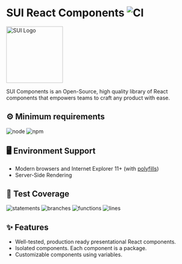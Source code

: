 # SUI React Components ![CI](https://github.com/SUI-Components/sui-components/workflows/CI/badge.svg)

<img src="https://avatars2.githubusercontent.com/u/13288987?s=200&v=4" alt="SUI Logo" width="150">

SUI Components is an Open-Source, high quality library of React components that empowers teams to craft any product with ease.

## ⚙️ Minimum requirements
![node](https://shields.io/badge/node-v16+-lightgray?logo=nodedotjs&logoWidth=20&style=for-the-badge)
![npm](https://shields.io/badge/npm-v7+-lightgrey?logo=npm&logoWidth=20&style=for-the-badge)

## 🖥 Environment Support

- Modern browsers and Internet Explorer 11+ (with [polyfills](https://github.com/SUI-Components/sui/tree/master/packages/sui-polyfills))
- Server-Side Rendering

## 🧪 Test Coverage

![statements](https://shields.io/badge/statements-76.13%25-yellow)
![branches](https://shields.io/badge/branches-63.37%25-red)
![functions](https://shields.io/badge/functions-65.58%25-red)
![lines](https://shields.io/badge/lines-77.81%25-yellow)

## ✨ Features

- Well-tested, production ready presentational React components.
- Isolated components. Each component is a package.
- Customizable components using variables.
